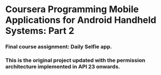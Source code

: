 # Coursera Programming Mobile Applications for Android Handheld Systems: Part 2

### Final course assignment: Daily Selfie app.

### This is the original project updated with the permission architecture implemented in API 23 onwards.